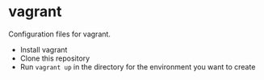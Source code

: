 # vagrant

Configuration files for vagrant.

* Install vagrant
* Clone this repository
* Run `vagrant up` in the directory for the environment you want to create
